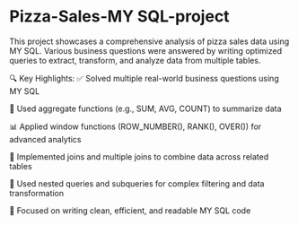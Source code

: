 # Pizza-Sales-MY SQL-project

This project showcases a comprehensive analysis of pizza sales data using MY SQL. Various business questions were answered by writing optimized queries to extract, transform, and analyze data from multiple tables.

🔍 Key Highlights:
✅ Solved multiple real-world business questions using MY SQL

🧮 Used aggregate functions (e.g., SUM, AVG, COUNT) to summarize data

📊 Applied window functions (ROW_NUMBER(), RANK(), OVER()) for advanced analytics

🔗 Implemented joins and multiple joins to combine data across related tables

🔁 Used nested queries and subqueries for complex filtering and data transformation

🧠 Focused on writing clean, efficient, and readable MY SQL code
